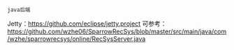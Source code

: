 
```
java后端
```
Jetty：https://github.com/eclipse/jetty.project 
可参考：https://github.com/wzhe06/SparrowRecSys/blob/master/src/main/java/com/wzhe/sparrowrecsys/online/RecSysServer.java


